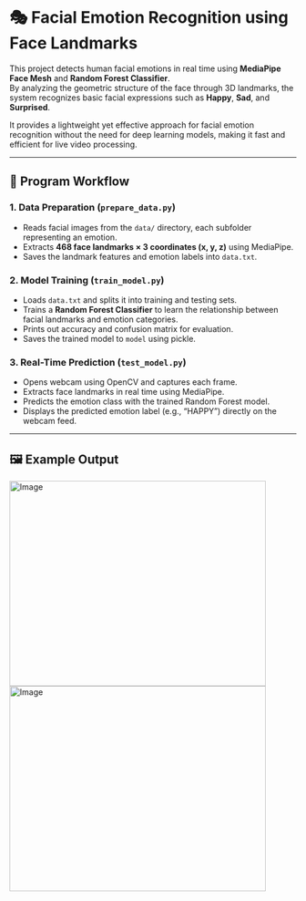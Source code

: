 # 🎭 Facial Emotion Recognition using Face Landmarks

This project detects human facial emotions in real time using **MediaPipe Face Mesh** and **Random Forest Classifier**.  
By analyzing the geometric structure of the face through 3D landmarks, the system recognizes basic facial expressions such as **Happy**, **Sad**, and **Surprised**.  

It provides a lightweight yet effective approach for facial emotion recognition without the need for deep learning models, making it fast and efficient for live video processing.

---

## 🧩 Program Workflow

### 1. Data Preparation (`prepare_data.py`)
- Reads facial images from the `data/` directory, each subfolder representing an emotion.  
- Extracts **468 face landmarks × 3 coordinates (x, y, z)** using MediaPipe.  
- Saves the landmark features and emotion labels into `data.txt`.

### 2. Model Training (`train_model.py`)
- Loads `data.txt` and splits it into training and testing sets.  
- Trains a **Random Forest Classifier** to learn the relationship between facial landmarks and emotion categories.  
- Prints out accuracy and confusion matrix for evaluation.  
- Saves the trained model to `model` using pickle.

### 3. Real-Time Prediction (`test_model.py`)
- Opens webcam using OpenCV and captures each frame.  
- Extracts face landmarks in real time using MediaPipe.  
- Predicts the emotion class with the trained Random Forest model.  
- Displays the predicted emotion label (e.g., “HAPPY”) directly on the webcam feed.

---

## 🖼️ Example Output

<img width="450" height="360" alt="Image" src="https://github.com/user-attachments/assets/6ba7e524-437f-43cf-86f8-459a1f86895c" />
<img width="450" height="360" alt="Image" src="https://github.com/user-attachments/assets/9a3f2df9-c359-4c3b-aaad-8dc15cb115ff" />
